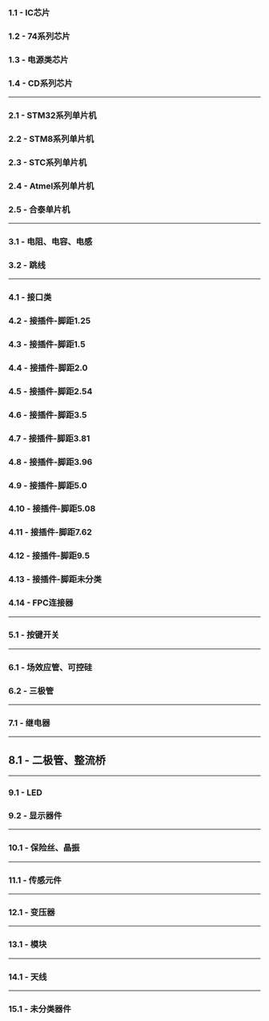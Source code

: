 ### 1.1 - IC芯片
### 1.2 - 74系列芯片
### 1.3 - 电源类芯片
### 1.4 - CD系列芯片
***
### 2.1 - STM32系列单片机
### 2.2 - STM8系列单片机
### 2.3 - STC系列单片机
### 2.4 - Atmel系列单片机
### 2.5 - 合泰单片机
*** 
### 3.1 - 电阻、电容、电感
### 3.2 - 跳线
*** 
### 4.1 - 接口类
### 4.2 - 接插件-脚距1.25
### 4.3 - 接插件-脚距1.5
### 4.4 - 接插件-脚距2.0
### 4.5 - 接插件-脚距2.54
### 4.6 - 接插件-脚距3.5
### 4.7 - 接插件-脚距3.81
### 4.8 - 接插件-脚距3.96
### 4.9 - 接插件-脚距5.0
### 4.10 - 接插件-脚距5.08
### 4.11 - 接插件-脚距7.62
### 4.12 - 接插件-脚距9.5
### 4.13 - 接插件-脚距未分类
### 4.14 - FPC连接器
***
### 5.1 - 按键开关
***
### 6.1 - 场效应管、可控硅
### 6.2 - 三极管
*** 
### 7.1 - 继电器
*** 
## 8.1 - 二极管、整流桥
*** 
### 9.1 - LED
### 9.2 - 显示器件
*** 
### 10.1 - 保险丝、晶振
*** 
### 11.1 - 传感元件
*** 
### 12.1 - 变压器
*** 
### 13.1 - 模块
*** 
### 14.1 - 天线
***
### 15.1 - 未分类器件
